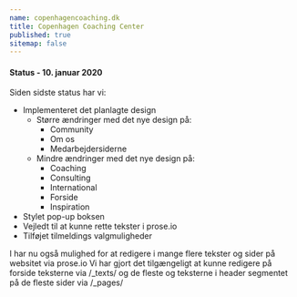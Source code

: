 ```yaml
---
name: copenhagencoaching.dk
title: Copenhagen Coaching Center
published: true
sitemap: false
---
```


#### Status - 10. januar 2020

Siden sidste status har vi:

- Implementeret det planlagte design
   - Større ændringer med det nye design på:
       - Community
       - Om os
       - Medarbejdersiderne
   - Mindre ændringer med det nye design på:
       - Coaching
       - Consulting
       - International
       - Forside
       - Inspiration
- Stylet pop-up boksen
- Vejledt til at kunne rette tekster i prose.io
- Tilføjet tilmeldings valgmuligheder

I har nu også mulighed for at redigere i mange flere tekster og sider på websitet via prose.io
Vi har gjort det tilgængeligt at kunne redigere på forside teksterne via /_texts/ og de fleste og teksterne i header segmentet på de fleste sider via /_pages/


